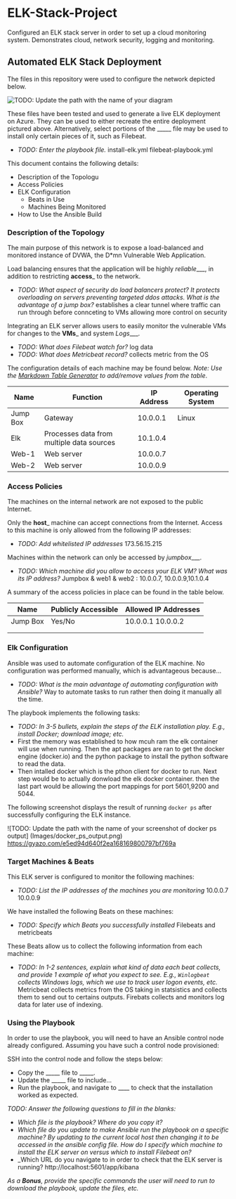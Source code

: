 # ELK-Stack-Project
Configured an ELK stack server in order to set up a cloud monitoring system. Demonstrates cloud, network security, logging and monitoring.
## Automated ELK Stack Deployment

The files in this repository were used to configure the network depicted below.

![TODO: Update the path with the name of your diagram](Images/diagram_filename.png)

These files have been tested and used to generate a live ELK deployment on Azure. They can be used to either recreate the entire deployment pictured above. Alternatively, select portions of the _____ file may be used to install only certain pieces of it, such as Filebeat.

  - _TODO: Enter the playbook file._ 
	install-elk.yml
         filebeat-playbook.yml


This document contains the following details:
- Description of the Topologu
- Access Policies
- ELK Configuration
  - Beats in Use
  - Machines Being Monitored
- How to Use the Ansible Build


### Description of the Topology

The main purpose of this network is to expose a load-balanced and monitored instance of DVWA, the D*mn Vulnerable Web Application.

Load balancing ensures that the application will be highly _reliable____, in addition to restricting __access___ to the network.
- _TODO: What aspect of security do load balancers protect? It protects overloading on servers preventing targeted ddos attacks. What is the advantage of a jump box?_ establishes a clear tunnel where traffic can run through before connceting to VMs allowing more control on security

Integrating an ELK server allows users to easily monitor the vulnerable VMs for changes to the __VMs___ and system _Logs____.
- _TODO: What does Filebeat watch for?_ log data
- _TODO: What does Metricbeat record?_ collects metric from the OS

The configuration details of each machine may be found below.
_Note: Use the [Markdown Table Generator](http://www.tablesgenerator.com/markdown_tables) to add/remove values from the table_.

| Name     | Function | IP Address | Operating System |
|----------|----------|------------|------------------|
| Jump Box | Gateway  | 10.0.0.1   | Linux            |
| Elk      | Processes data from multiple data sources | 10.1.0.4 |     |
| Web-1    | Web server| 10.0.0.7  |                  |
| Web-2    | Web server| 10.0.0.9  |                  |

### Access Policies

The machines on the internal network are not exposed to the public Internet. 

Only the __host___ machine can accept connections from the Internet. Access to this machine is only allowed from the following IP addresses:
- _TODO: Add whitelisted IP addresses_ 173.56.15.215

Machines within the network can only be accessed by _jumpbox____.
- _TODO: Which machine did you allow to access your ELK VM? What was its IP address?_ Jumpbox & web1 & web2 : 10.0.0.7, 10.0.0.9,10.1.0.4

A summary of the access policies in place can be found in the table below.

| Name     | Publicly Accessible | Allowed IP Addresses |
|----------|---------------------|----------------------|
| Jump Box | Yes/No              | 10.0.0.1 10.0.0.2    |
|          |                     |                      |
|          |                     |                      |

### Elk Configuration

Ansible was used to automate configuration of the ELK machine. No configuration was performed manually, which is advantageous because...
- _TODO: What is the main advantage of automating configuration with Ansible?_ Way to automate tasks to run rather then doing it manually all the time.

The playbook implements the following tasks:
- _TODO: In 3-5 bullets, explain the steps of the ELK installation play. E.g., install Docker; download image; etc._
- First the memory was established to how mcuh ram the elk container will use when running. Then the apt packages are ran to get the docker engine (docker.io) and the python package to install the python software to read the data.
- Then intalled docker which is the pthon client for docker to run. Next step would be to actually donwload the elk docker container. then the last part would be allowing the port mappings for port 5601,9200 and 5044. 

The following screenshot displays the result of running `docker ps` after successfully configuring the ELK instance.

![TODO: Update the path with the name of your screenshot of docker ps output] (Images/docker_ps_output.png) https://gyazo.com/e5ed94d640f2ea168169800797bf769a

### Target Machines & Beats
This ELK server is configured to monitor the following machines:
- _TODO: List the IP addresses of the machines you are monitoring_ 10.0.0.7 10.0.0.9 

We have installed the following Beats on these machines:
- _TODO: Specify which Beats you successfully installed_ Filebeats and metricbeats

These Beats allow us to collect the following information from each machine:
- _TODO: In 1-2 sentences, explain what kind of data each beat collects, and provide 1 example of what you expect to see. E.g., `Winlogbeat` collects Windows logs, which we use to track user logon events, etc._
Metricbeat collects metrics from the OS taking in statsistics and collects them to send out to certains outputs. Firebats collects and monitors log data for later use of indexing.


### Using the Playbook
In order to use the playbook, you will need to have an Ansible control node already configured. Assuming you have such a control node provisioned: 

SSH into the control node and follow the steps below:
- Copy the _____ file to _____.
- Update the _____ file to include...
- Run the playbook, and navigate to ____ to check that the installation worked as expected.

_TODO: Answer the following questions to fill in the blanks:_
- _Which file is the playbook? Where do you copy it?_
- _Which file do you update to make Ansible run the playbook on a specific machine? By updating to the current local host then changing it to be accessed in the ansible config file. How do I specify which machine to install the ELK server on versus which to install Filebeat on?_
- _Which URL do you navigate to in order to check that the ELK server is running? http://localhost:5601/app/kibana

_As a **Bonus**, provide the specific commands the user will need to run to download the playbook, update the files, etc._
